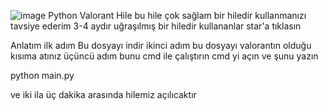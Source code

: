 ![image](https://github.com/Georxs/Ltoollz/assets/133712531/defe6c90-0353-498c-be68-c80e9e9e8aba)
Python Valorant Hile bu hile çok sağlam bir hiledir kullanmanızı tavsiye ederim 3-4 aydır uğraşılmış bir hiledir kullananlar star'a tıklasın 

Anlatım
ilk adım Bu dosyayı indir
ikinci adım bu dosyayı valorantın olduğu kısıma atınız 
üçüncü adım bunu cmd ile çalıştırın cmd yi açın ve şunu yazın

python main.py

ve iki ila üç dakika arasında hilemiz açılıcaktır
